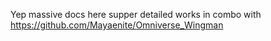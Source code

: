 Yep massive docs here supper detailed
works in combo with
https://github.com/Mayaenite/Omniverse_Wingman
